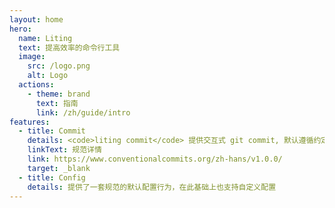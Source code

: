 ```yaml
---
layout: home
hero:
  name: Liting
  text: 提高效率的命令行工具
  image:
    src: /logo.png
    alt: Logo
  actions:
    - theme: brand
      text: 指南
      link: /zh/guide/intro
features:
  - title: Commit
    details: <code>liting commit</code> 提供交互式 git commit, 默认遵循约定式提交规范
    linkText: 规范详情
    link: https://www.conventionalcommits.org/zh-hans/v1.0.0/
    target: _blank
  - title: Config
    details: 提供了一套规范的默认配置行为，在此基础上也支持自定义配置
---
```

